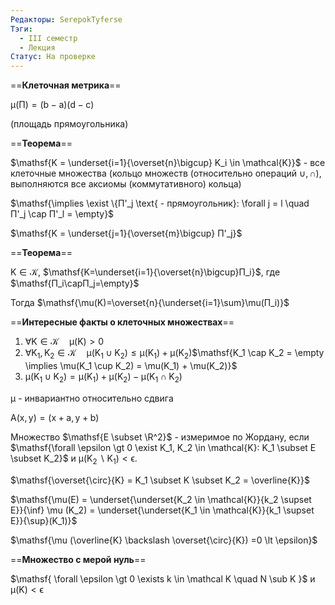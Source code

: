 ```yaml
---
Редакторы: SerepokTyferse
Тэги:
  - III семестр
  - Лекция
Статус: На проверке
---
```

  

==**Клеточная метрика**==

$\mathsf{\mu(П) = (b-a)(d-c)}$

(площадь прямоугольника)

  

==**Теорема**==

$\mathsf{K = \underset{i=1}{\overset{n}\bigcup} K_i \in \mathcal{K}}$ - все клеточные множества (кольцо множеств (относительно операций $\mathsf{\cup, \cap}$), выполняются все аксиомы (коммутативного) кольца)

$\mathsf{\implies \exist \{П'_j \text{ - прямоугольник}: \forall j = l \quad П'_j \cap П'_l = \empty}$

$\mathsf{K = \underset{j=1}{\overset{m}\bigcup} П'_j}$

  

==**Теорема**==

$\mathsf{K\in\mathcal{K}}$, $\mathsf{K=\underset{i=1}{\overset{n}\bigcup}П_i}$, где $\mathsf{П_i\capП_j=\empty}$

Тогда $\mathsf{\mu(K)=\overset{n}{\underset{i=1}\sum}\mu(П_i)}$

  

  

==**Интересные факты о клеточных множествах**==

1. $\mathsf{\forall K \in \mathcal{K} \quad \mu(K) \gt 0}$
2. $\mathsf{\forall K_1, K_2 \in \mathcal{K} \quad \mu(K_1 \cup K_2) \le \mu(K_1) + \mu(K_2)}$$\mathsf{K_1 \cap K_2 = \empty \implies \mu(K_1 \cup K_2) = \mu(K_1) + \mu(K_2)}$
3. $\mathsf{\mu(K_1 \cup K_2) = \mu(K_1) + \mu(K_2) - \mu(K_1 \cap K_2)}$

  

$\mathsf{\mu}$ - инвариантно относительно сдвига

$\mathsf{A(x, y) = (x+a,y+b)}$

  

Множество $\mathsf{E \subset \R^2}$ - измеримое по Жордану, если $\mathsf{\forall \epsilon \gt 0 \exist K_1, K_2 \in \mathcal{K}: K_1 \subset E \subset K_2}$ и $\mathsf{\mu(K_2 \backslash K_1) \lt \epsilon}$.

  

$\mathsf{\overset{\circ}{K} = K_1 \subset K \subset K_2 = \overline{K}}$

$\mathsf{\mu(E) = \underset{\underset{K_2 \in \mathcal{K}}{k_2 \supset E}}{\inf} \mu (K_2) = \underset{\underset{K_1 \in \mathcal{K}}{k_1 \supset E}}{\sup}(K_1)}$

$\mathsf{\mu (\overline{K} \backslash \overset{\circ}{K}) =0 \lt \epsilon}$

  

==**Множество с мерой нуль**==

$\mathsf{  
\forall \epsilon \gt 0 \exists k \in \mathcal K \quad N \sub K  
}$ и $\mathsf{\mu(K) \lt \epsilon}$